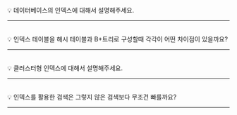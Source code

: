 <br>
💡 데이터베이스의 인덱스에 대해서 설명해주세요.

---
<br>
💡 인덱스 테이블을 해시 테이블과 B+트리로 구성할때 각각이 어떤 차이점이 있을까요?

---
<br>
💡 클러스터형 인덱스에 대해서 설명해주세요.

---
<br>
💡 인덱스를 활용한 검색은 그렇지 않은 검색보다 무조건 빠를까요?

---
<br>
